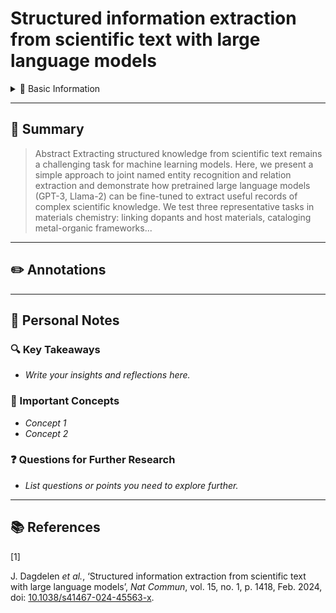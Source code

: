 # Structured information extraction from scientific text with large language models

<!-- Collapsible Basic Information -->
<details>
  <summary>📌 Basic Information</summary>
  
  - **Authors:** John Dagdelen, Alexander Dunn, Sanghoon Lee, Nicholas Walker, Andrew S. Rosen, Gerbrand Ceder, Kristin A. Persson, Anubhav Jain
  - **Publication Date:** 2024-02-15
  
  - **DOI:** [10.1038/s41467-024-45563-x](https://doi.org/10.1038/s41467-024-45563-x)
  
  - **Tags:** 
  
</details>

---

## 📝 Summary
> Abstract
            Extracting structured knowledge from scientific text remains a challenging task for machine learning models. Here, we present a simple approach to joint named entity recognition and relation extraction and demonstrate how pretrained large language models (GPT-3, Llama-2) can be fine-tuned to extract useful records of complex scientific knowledge. We test three representative tasks in materials chemistry: linking dopants and host materials, cataloging metal-organic frameworks...

---

## ✏️ Annotations


---

## 🧐 Personal Notes

### 🔍 Key Takeaways  
- *Write your insights and reflections here.*

### 📌 Important Concepts  
- *Concept 1*  
- *Concept 2*

### ❓ Questions for Further Research  
- *List questions or points you need to explore further.*

---

## 📚 References
[1]

J. Dagdelen _et al._, ‘Structured information extraction from scientific text with large language models’, _Nat Commun_, vol. 15, no. 1, p. 1418, Feb. 2024, doi: [10.1038/s41467-024-45563-x](https://doi.org/10.1038/s41467-024-45563-x).